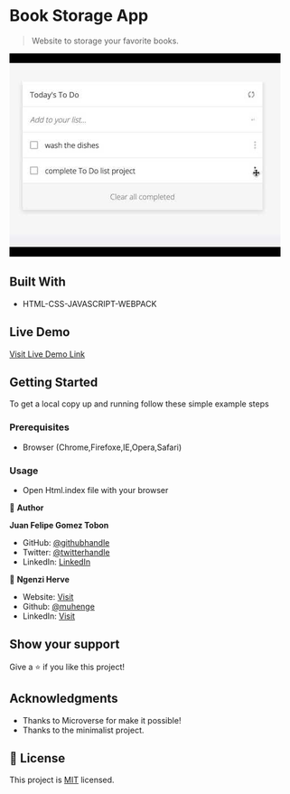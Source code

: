 # Book Storage App

> Website to storage your favorite books.

![screenshot](./app_screenshot.png)


## Built With

- HTML-CSS-JAVASCRIPT-WEBPACK

## Live Demo

[Visit Live Demo Link](https://felipeg005.github.io/To-Do-List-ES6/)


## Getting Started

To get a local copy up and running follow these simple example steps

### Prerequisites

- Browser (Chrome,Firefoxe,IE,Opera,Safari)

### Usage

- Open Html.index file with your browser


👤 **Author**

**Juan Felipe Gomez Tobon**

- GitHub: [@githubhandle](https://github.com/Felipeg005/)
- Twitter: [@twitterhandle](https://twitter.com/JuanFGT05)
- LinkedIn: [LinkedIn](https://www.linkedin.com/in/juan-felipe-gomez-tobon/)

👤 **Ngenzi Herve**

- Website: [Visit](https://ngenziherve.me)
- Github: [@muhenge](https://github.com/muhenge)
- LinkedIn: [Visit](https://www.linkedin.com/in/mugunga-herve-a62a0ab9/)

## Show your support

Give a ⭐️ if you like this project!

## Acknowledgments

- Thanks to Microverse for make it possible!
- Thanks to the minimalist project.

## 📝 License

This project is [MIT](./MIT.md) licensed.

